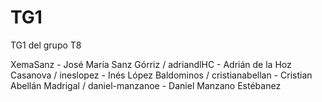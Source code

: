 # TG1
TG1 del grupo T8

XemaSanz - José María Sanz Górriz /
adriandlHC - Adrián de la Hoz Casanova /
ineslopez - Inés López Baldominos /
cristianabellan - Cristian Abellán Madrigal /
daniel-manzanoe - Daniel Manzano Estébanez
